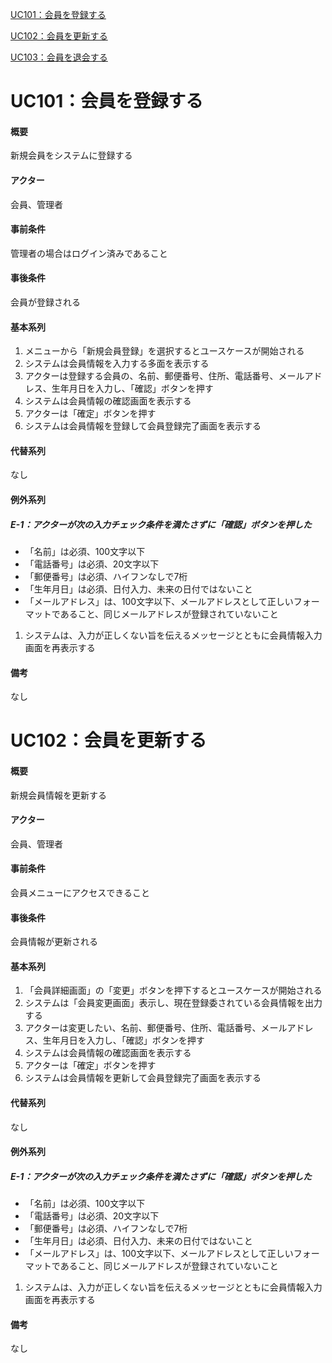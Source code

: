 [UC101：会員を登録する](#UC101：会員を登録する)

[UC102：会員を更新する](#UC102：会員を更新する)

[UC103：会員を退会する](#UC101：会員を退会する)

# UC101：会員を登録する

#### 概要
新規会員をシステムに登録する
#### アクター
会員、管理者
#### 事前条件
管理者の場合はログイン済みであること
#### 事後条件
会員が登録される

#### 基本系列
1. メニューから「新規会員登録」を選択するとユースケースが開始される
1. システムは会員情報を入力する多面を表示する
1. アクターは登録する会員の、名前、郵便番号、住所、電話番号、メールアドレス、生年月日を入力し、「確認」ボタンを押す
1. システムは会員情報の確認画面を表示する
1. アクターは「確定」ボタンを押す
1. システムは会員情報を登録して会員登録完了画面を表示する

#### 代替系列
なし

#### 例外系列
##### E-1：アクターが次の入力チェック条件を満たさずに「確認」ボタンを押した
- 「名前」は必須、100文字以下
- 「電話番号」は必須、20文字以下
- 「郵便番号」は必須、ハイフンなしで7桁
- 「生年月日」は必須、日付入力、未来の日付ではないこと
- 「メールアドレス」は、100文字以下、メールアドレスとして正しいフォーマットであること、同じメールアドレスが登録されていないこと

1. システムは、入力が正しくない旨を伝えるメッセージとともに会員情報入力画面を再表示する

#### 備考
なし

# UC102：会員を更新する

#### 概要
新規会員情報を更新する
#### アクター
会員、管理者
#### 事前条件
会員メニューにアクセスできること
#### 事後条件
会員情報が更新される

#### 基本系列
1. 「会員詳細画面」の「変更」ボタンを押下するとユースケースが開始される
1. システムは「会員変更画面」表示し、現在登録委されている会員情報を出力する
1. アクターは変更したい、名前、郵便番号、住所、電話番号、メールアドレス、生年月日を入力し、「確認」ボタンを押す
1. システムは会員情報の確認画面を表示する
1. アクターは「確定」ボタンを押す
1. システムは会員情報を更新して会員登録完了画面を表示する

#### 代替系列
なし

#### 例外系列
##### E-1：アクターが次の入力チェック条件を満たさずに「確認」ボタンを押した
- 「名前」は必須、100文字以下
- 「電話番号」は必須、20文字以下
- 「郵便番号」は必須、ハイフンなしで7桁
- 「生年月日」は必須、日付入力、未来の日付ではないこと
- 「メールアドレス」は、100文字以下、メールアドレスとして正しいフォーマットであること、同じメールアドレスが登録されていないこと

1. システムは、入力が正しくない旨を伝えるメッセージとともに会員情報入力画面を再表示する

#### 備考
なし

